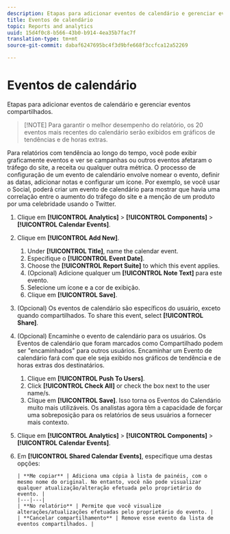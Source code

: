 ```yaml
---
description: Etapas para adicionar eventos de calendário e gerenciar eventos compartilhados.
title: Eventos de calendário
topic: Reports and analytics
uuid: 15d4f0c8-b566-43b0-b914-4ea35b7fac7f
translation-type: tm+mt
source-git-commit: dabaf6247695bc4f3d9bfe668f3ccfca12a52269

---
```



# Eventos de calendário

Etapas para adicionar eventos de calendário e gerenciar eventos compartilhados.

>[!NOTE] Para garantir o melhor desempenho do relatório, os 20 eventos mais recentes do calendário serão exibidos em gráficos de tendências e de horas extras.

Para relatórios com tendência ao longo do tempo, você pode exibir graficamente eventos e ver se campanhas ou outros eventos afetaram o tráfego do site, a receita ou qualquer outra métrica. O processo de configuração de um evento de calendário envolve nomear o evento, definir as datas, adicionar notas e configurar um ícone. Por exemplo, se você usar o Social, poderá criar um evento de calendário para mostrar que havia uma correlação entre o aumento do tráfego do site e a menção de um produto por uma celebridade usando o Twitter.

1. Clique em **[!UICONTROL Analytics]** > **[!UICONTROL Components]** > **[!UICONTROL Calendar Events]**.
1. Clique em **[!UICONTROL Add New]**.
   1. Under **[!UICONTROL Title]**, name the calendar event.
   1. Especifique o **[!UICONTROL Event Date]**.
   1. Choose the **[!UICONTROL Report Suite]** to which this event applies.
   1. (Opcional) Adicione qualquer um **[!UICONTROL Note Text]** para este evento.
   1. Selecione um ícone e a cor de exibição.
   1. Clique em **[!UICONTROL Save]**.
1. (Opcional) Os eventos de calendário são específicos do usuário, exceto quando compartilhados. To share this event, select **[!UICONTROL Share]**.
1. (Opcional) Encaminhe o evento de calendário para os usuários. Os Eventos de calendário que foram marcados como Compartilhado podem ser &quot;encaminhados&quot; para outros usuários. Encaminhar um Evento de calendário fará com que ele seja exibido nos gráficos de tendência e de horas extras dos destinatários.
   1. Clique em **[!UICONTROL Push To Users]**.
   1. Click **[!UICONTROL Check All]** or check the box next to the user name/s.
   1. Clique em **[!UICONTROL Save]**.
   Isso torna os Eventos do Calendário muito mais utilizáveis. Os analistas agora têm a capacidade de forçar uma sobreposição para os relatórios de seus usuários a fornecer mais contexto.
1. Clique em **[!UICONTROL Analytics]** > **[!UICONTROL Components]** > **[!UICONTROL Calendar Events]**.
1. Em **[!UICONTROL Shared Calendar Events]**, especifique uma destas opções:

       | **Me copiar** | Adiciona uma cópia à lista de painéis, com o mesmo nome do original. No entanto, você não pode visualizar qualquer atualização/alteração efetuada pelo proprietário do evento. |
       |---|---|
       | **No relatório** | Permite que você visualize alterações/atualizações efetuadas pelo proprietário do evento. |
       | **Cancelar compartilhamento** | Remove esse evento da lista de eventos compartilhados. |
   
